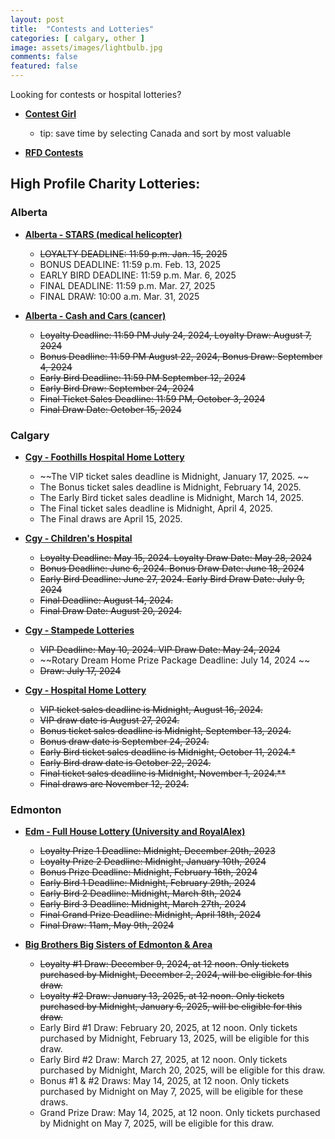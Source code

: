 ```yaml
---
layout: post
title:  "Contests and Lotteries"
categories: [ calgary, other ]
image: assets/images/lightbulb.jpg
comments: false
featured: false
---
```


Looking for contests or hospital lotteries?

+ **[Contest Girl](https://www.contestgirl.com/)**
    - tip: save time by selecting Canada and sort by most valuable

+ **[RFD Contests](https://forums.redflagdeals.com/contests-f34/)**


## High Profile Charity Lotteries:

### Alberta

+ **[Alberta - STARS (medical helicopter)](https://ab.starslottery.ca/)**
    - ~~LOYALTY DEADLINE: 11:59 p.m. Jan. 15, 2025~~
    - BONUS DEADLINE: 11:59 p.m. Feb. 13, 2025
    - EARLY BIRD DEADLINE: 11:59 p.m. Mar. 6, 2025
    - FINAL DEADLINE: 11:59 p.m. Mar. 27, 2025
    - FINAL DRAW: 10:00 a.m. Mar. 31, 2025

+ **[Alberta - Cash and Cars (cancer)](https://cashandcarslottery.ca/)**
    - ~~Loyalty Deadline: 11:59 PM July 24, 2024, Loyalty Draw: August 7, 2024~~
    - ~~Bonus Deadline: 11:59 PM August 22, 2024, Bonus Draw: September 4, 2024~~
    - ~~Early Bird Deadline: 11:59 PM September 12, 2024~~
    - ~~Early Bird Draw: September 24, 2024~~
    - ~~Final Ticket Sales Deadline: 11:59 PM, October 3, 2024~~
    - ~~Final Draw Date: October 15, 2024~~


### Calgary

+ **[Cgy - Foothills Hospital Home Lottery](https://www.foothillshospitalhomelottery.com/)**
    - ~~The VIP ticket sales deadline is Midnight, January 17, 2025. ~~
    - The Bonus ticket sales deadline is Midnight, February 14, 2025.
    - The Early Bird ticket sales deadline is Midnight, March 14, 2025.
    - The Final ticket sales deadline is Midnight, April 4, 2025.
    - The Final draws are April 15, 2025.

+ **[Cgy - Children's Hospital](https://childrenshospitallottery.ca/)**
    - ~~Loyalty Deadline: May 15, 2024. Loyalty Draw Date: May 28, 2024~~
    - ~~Bonus Deadline: June 6, 2024. Bonus Draw Date: June 18, 2024~~
    - ~~Early Bird Deadline: June 27, 2024. Early Bird Draw Date: July 9, 2024~~
    - ~~Final Deadline: August 14, 2024.~~
    - ~~Final Draw Date: August 20, 2024.~~

+ **[Cgy - Stampede Lotteries](https://calgarystampedelotteries.ca/)**
    - ~~VIP Deadline: May 10, 2024. VIP Draw Date: May 24, 2024~~
    - ~~Rotary Dream Home Prize Package Deadline: July 14, 2024 ~~
    - ~~Draw: July 17, 2024~~

+ **[Cgy - Hospital Home Lottery](https://www.calgaryhospitalhomelottery.com/)**
    - ~~VIP ticket sales deadline is Midnight, August 16, 2024.~~
    - ~~VIP draw date is August 27, 2024.~~
    - ~~Bonus ticket sales deadline is Midnight, September 13, 2024.~~
    - ~~Bonus draw date is September 24, 2024.~~
    - ~~Early Bird ticket sales deadline is Midnight, October 11, 2024.*~~
    - ~~Early Bird draw date is October 22, 2024.~~
    - ~~Final ticket sales deadline is Midnight, November 1, 2024.**~~
    - ~~Final draws are November 12, 2024.~~

### Edmonton

+ **[Edm - Full House Lottery (University and RoyalAlex)](https://fullhouse.ca/)**
    - ~~Loyalty Prize 1 Deadline: Midnight, December 20th, 2023~~
    - ~~Loyalty Prize 2 Deadline: Midnight, January 10th, 2024~~
    - ~~Bonus Prize Deadline: Midnight, February 16th, 2024~~
    - ~~Early Bird 1 Deadline: Midnight, February 29th, 2024~~
    - ~~Early Bird 2 Deadline: Midnight, March 8th, 2024~~
    - ~~Early Bird 3 Deadline: Midnight, March 27th, 2024~~
    - ~~Final Grand Prize Deadline: Midnight, April 18th, 2024~~
    - ~~Final Draw: 11am, May 9th, 2024~~


+ **[Big Brothers Big Sisters of Edmonton & Area](https://bigbrothersdreamhome.org/)**
    - ~~Loyalty #1 Draw: December 9, 2024, at 12 noon. Only tickets purchased by Midnight, December 2, 2024, will be eligible for this draw.~~
    - ~~Loyalty #2 Draw: January 13, 2025, at 12 noon. Only tickets purchased by Midnight, January 6, 2025, will be eligible for this draw.~~
    - Early Bird #1 Draw: February 20, 2025, at 12 noon. Only tickets purchased by Midnight, February 13, 2025, will be eligible for this draw.
    - Early Bird #2 Draw: March 27, 2025, at 12 noon. Only tickets purchased by Midnight, March 20, 2025, will be eligible for this draw.
    - Bonus #1 & #2 Draws: May 14, 2025, at 12 noon. Only tickets purchased by Midnight on May 7, 2025, will be eligible for these draws.
    - Grand Prize Draw: May 14, 2025, at 12 noon. Only tickets purchased by Midnight on May 7, 2025, will be eligible for this draw.
